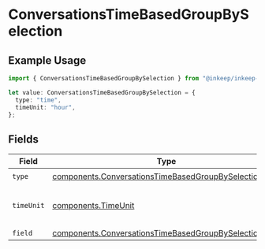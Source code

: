 # ConversationsTimeBasedGroupBySelection

## Example Usage

```typescript
import { ConversationsTimeBasedGroupBySelection } from "@inkeep/inkeep-analytics/models/components";

let value: ConversationsTimeBasedGroupBySelection = {
  type: "time",
  timeUnit: "hour",
};
```

## Fields

| Field                                                                                                                            | Type                                                                                                                             | Required                                                                                                                         | Description                                                                                                                      |
| -------------------------------------------------------------------------------------------------------------------------------- | -------------------------------------------------------------------------------------------------------------------------------- | -------------------------------------------------------------------------------------------------------------------------------- | -------------------------------------------------------------------------------------------------------------------------------- |
| `type`                                                                                                                           | [components.ConversationsTimeBasedGroupBySelectionType](../../models/components/conversationstimebasedgroupbyselectiontype.md)   | :heavy_check_mark:                                                                                                               | N/A                                                                                                                              |
| `timeUnit`                                                                                                                       | [components.TimeUnit](../../models/components/timeunit.md)                                                                       | :heavy_check_mark:                                                                                                               | Valid time units for time-based operations                                                                                       |
| `field`                                                                                                                          | [components.ConversationsTimeBasedGroupBySelectionField](../../models/components/conversationstimebasedgroupbyselectionfield.md) | :heavy_minus_sign:                                                                                                               | N/A                                                                                                                              |